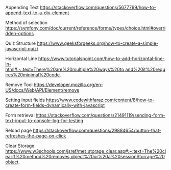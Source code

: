 Appending Text
https://stackoverflow.com/questions/5677799/how-to-append-text-to-a-div-element


Method of selection
https://symfony.com/doc/current/reference/forms/types/choice.html#overridden-options

Quiz Structure
https://www.geeksforgeeks.org/how-to-create-a-simple-javascript-quiz/

Horizontal Line
https://www.tutorialspoint.com/how-to-add-horizontal-line-in-html#:~:text=There%20are%20multiple%20ways%20to,and%20it%20requires%20minimal%20code.

Remove Tool
 https://developer.mozilla.org/en-US/docs/Web/API/Element/remove

Setting input fields
https://www.codewithfaraz.com/content/8/how-to-create-form-fields-dynamically-with-javascript

Form retrieval
https://stackoverflow.com/questions/21491119/sending-form-text-input-to-console-log-for-testing

Reload page
https://stackoverflow.com/questions/29884654/button-that-refreshes-the-page-on-click 

Clear Storage
https://www.w3schools.com/jsref/met_storage_clear.asp#:~:text=The%20clear()%20method%20removes,object%20or%20a%20sessionStorrage%20object.